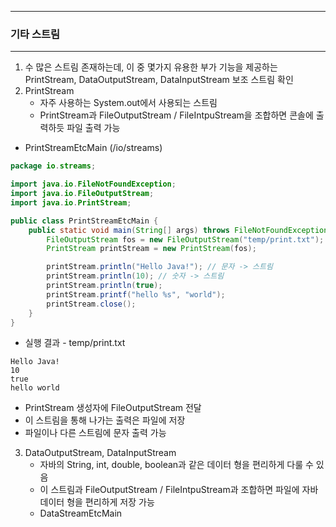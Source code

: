 -----
### 기타 스트림
-----
1. 수 많은 스트림 존재하는데, 이 중 몇가지 유용한 부가 기능을 제공하는 PrintStream, DataOutputStream, DataInputStream 보조 스트림 확인
2. PrintStream
   - 자주 사용하는 System.out에서 사용되는 스트림
   - PrintStream과 FileOutputStream / FileIntpuStream을 조합하면 콘솔에 출력하듯 파일 출력 가능

  - PrintStreamEtcMain (/io/streams)
```java
package io.streams;

import java.io.FileNotFoundException;
import java.io.FileOutputStream;
import java.io.PrintStream;

public class PrintStreamEtcMain {
    public static void main(String[] args) throws FileNotFoundException {
        FileOutputStream fos = new FileOutputStream("temp/print.txt");
        PrintStream printStream = new PrintStream(fos);

        printStream.println("Hello Java!"); // 문자 -> 스트림
        printStream.println(10); // 숫자 -> 스트림
        printStream.println(true);
        printStream.printf("hello %s", "world");
        printStream.close();
    }
}
```

  - 실행 결과 - temp/print.txt
```
Hello Java!
10
true
hello world
```

  - PrintStream 생성자에 FileOutputStream 전달
  - 이 스트림을 통해 나가는 출력은 파일에 저장
  - 파일이나 다른 스트림에 문자 출력 가능

3. DataOutputStream, DataInputStream
   - 자바의 String, int, double, boolean과 같은 데이터 형을 편리하게 다룰 수 있음
   - 이 스트림과 FileOutputStream / FileIntpuStream과 조합하면 파일에 자바 데이터 형을 편리하게 저장 가능
   - DataStreamEtcMain
```java
